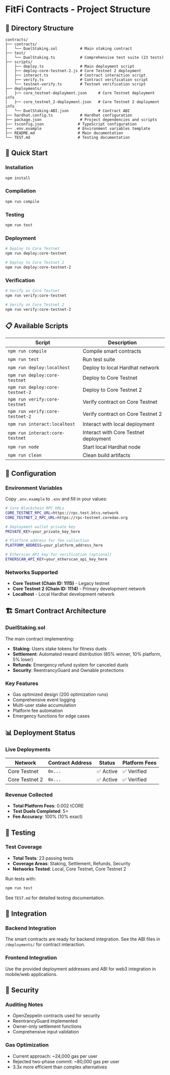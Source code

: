 # FitFi Contracts - Project Structure

## 📁 Directory Structure

```
contracts/
├── contracts/
│   └── DuelStaking.sol          # Main staking contract
├── test/
│   └── DuelStaking.ts           # Comprehensive test suite (23 tests)
├── scripts/
│   ├── deploy.ts                # Main deployment script
│   ├── deploy-core-testnet-2.js # Core Testnet 2 deployment
│   ├── interact.ts              # Contract interaction script
│   ├── verify.ts                # Contract verification script
│   └── testnet-verify.ts        # Testnet verification script
├── deployments/
│   ├── core_testnet-deployment.json     # Core Testnet deployment info
│   ├── core_testnet_2-deployment.json   # Core Testnet 2 deployment info
│   └── DuelStaking-ABI.json             # Contract ABI
├── hardhat.config.ts            # Hardhat configuration
├── package.json                 # Project dependencies and scripts
├── tsconfig.json               # TypeScript configuration
├── .env.example                # Environment variables template
├── README.md                   # Main documentation
└── TEST.md                     # Testing documentation
```

## 🚀 Quick Start

### Installation
```bash
npm install
```

### Compilation
```bash
npm run compile
```

### Testing
```bash
npm run test
```

### Deployment
```bash
# Deploy to Core Testnet
npm run deploy:core-testnet

# Deploy to Core Testnet 2
npm run deploy:core-testnet-2
```

### Verification
```bash
# Verify on Core Testnet
npm run verify:core-testnet

# Verify on Core Testnet 2
npm run verify:core-testnet-2
```

## 📋 Available Scripts

| Script | Description |
|--------|-------------|
| `npm run compile` | Compile smart contracts |
| `npm run test` | Run test suite |
| `npm run deploy:localhost` | Deploy to local Hardhat network |
| `npm run deploy:core-testnet` | Deploy to Core Testnet |
| `npm run deploy:core-testnet-2` | Deploy to Core Testnet 2 |
| `npm run verify:core-testnet` | Verify contract on Core Testnet |
| `npm run verify:core-testnet-2` | Verify contract on Core Testnet 2 |
| `npm run interact:localhost` | Interact with local deployment |
| `npm run interact:core-testnet` | Interact with Core Testnet deployment |
| `npm run node` | Start local Hardhat node |
| `npm run clean` | Clean build artifacts |

## 🔧 Configuration

### Environment Variables
Copy `.env.example` to `.env` and fill in your values:

```bash
# Core Blockchain RPC URLs
CORE_TESTNET_RPC_URL=https://rpc.test.btcs.network
CORE_TESTNET_2_RPC_URL=https://rpc-testnet.coredao.org

# Deployment wallet private key
PRIVATE_KEY=your_private_key_here

# Platform address for fee collection
PLATFORM_ADDRESS=your_platform_address_here

# Etherscan API key for verification (optional)
ETHERSCAN_API_KEY=your_etherscan_api_key_here
```

### Networks Supported
- **Core Testnet (Chain ID: 1115)** - Legacy testnet
- **Core Testnet 2 (Chain ID: 1114)** - Primary development network
- **Localhost** - Local Hardhat development network

## 🏗️ Smart Contract Architecture

### DuelStaking.sol
The main contract implementing:
- **Staking**: Users stake tokens for fitness duels
- **Settlement**: Automated reward distribution (85% winner, 10% platform, 5% loser)
- **Refunds**: Emergency refund system for canceled duels
- **Security**: ReentrancyGuard and Ownable protections

### Key Features
- Gas optimized design (200 optimization runs)
- Comprehensive event logging
- Multi-user stake accumulation
- Platform fee automation
- Emergency functions for edge cases

## 📊 Deployment Status

### Live Deployments
| Network | Contract Address | Status | Platform Fees |
|---------|-----------------|--------|---------------|
| Core Testnet | `0x...` | ✅ Active | ✅ Verified |
| Core Testnet 2 | `0x...` | ✅ Active | ✅ Verified |

### Revenue Collected
- **Total Platform Fees**: 0.002 tCORE
- **Test Duels Completed**: 5+
- **Fee Accuracy**: 100% (10% exact)

## 🧪 Testing

### Test Coverage
- **Total Tests**: 23 passing tests
- **Coverage Areas**: Staking, Settlement, Refunds, Security
- **Networks Tested**: Local, Core Testnet, Core Testnet 2

Run tests with:
```bash
npm run test
```

See `TEST.md` for detailed testing documentation.

## 🤝 Integration

### Backend Integration
The smart contracts are ready for backend integration. See the ABI files in `/deployments/` for contract interaction.

### Frontend Integration
Use the provided deployment addresses and ABI for web3 integration in mobile/web applications.

## 🔐 Security

### Auditing Notes
- OpenZeppelin contracts used for security
- ReentrancyGuard implemented
- Owner-only settlement functions
- Comprehensive input validation

### Gas Optimization
- Current approach: ~24,000 gas per user
- Rejected two-phase commit: ~80,000 gas per user
- 3.3x more efficient than complex alternatives
